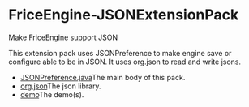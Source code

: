 # FriceEngine-JSONExtensionPack
Make FriceEngine support JSON

This extension pack uses JSONPreference to make engine save or configure able to be in JSON. It uses org.json to read and write 
jsons.

- [JSONPreference.java](/src/org/frice/game/utils/data/JSONPreference.java)The main body of this pack.
- [org.json](/src/org/json/)The json library.
- [demo](/src/demo)The demo(s).
